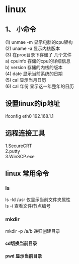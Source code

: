# linux
## 1、	小命令
(1) unmae -m 显示电脑的cpu架构  
(2) uname -a 显示内核版本  
(3)	 在proc目录下存储了 几个文件  
   a)	 cpuinfo 存储的cpu的详细信息  
   b)	 version  存储的内核的版本  
(4)	date  显示当前系统的日期  
(5)	cal 显示当月日历  
(6)	cal 年份  显示这一年整年的日历    
## 设置linux的ip地址  
ifconfig eth0 192.168.1.1  
## 远程连接工具  
1.SecureCRT  
2.putty  
3.WinSCP.exe  
## linux 常用命令  
### ls  
ls -ld /usr 仅显示当前文件夹属性  
ls -i 查看文件i节点编号  

### mkdir  
mkdir -p /a/b  递归创建目录  
####  cd切换当前目录 
####  pwd 显示当前目录


